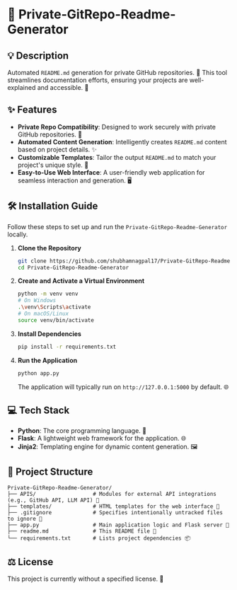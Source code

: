 # 🤖 Private-GitRepo-Readme-Generator

## 💡 Description
Automated `README.md` generation for private GitHub repositories. 🚀 This tool streamlines documentation efforts, ensuring your projects are well-explained and accessible. 📝

## ✨ Features
*   **Private Repo Compatibility**: Designed to work securely with private GitHub repositories. 🔐
*   **Automated Content Generation**: Intelligently creates `README.md` content based on project details. ✨
*   **Customizable Templates**: Tailor the output `README.md` to match your project's unique style. 🎨
*   **Easy-to-Use Web Interface**: A user-friendly web application for seamless interaction and generation. 🖥️

## 🛠️ Installation Guide
Follow these steps to set up and run the `Private-GitRepo-Readme-Generator` locally.

1.  **Clone the Repository**
    ```bash
    git clone https://github.com/shubhamnagpal17/Private-GitRepo-Readme-Generator.git
    cd Private-GitRepo-Readme-Generator
    ```

2.  **Create and Activate a Virtual Environment**
    ```bash
    python -m venv venv
    # On Windows
    .\venv\Scripts\activate
    # On macOS/Linux
    source venv/bin/activate
    ```

3.  **Install Dependencies**
    ```bash
    pip install -r requirements.txt
    ```

4.  **Run the Application**
    ```bash
    python app.py
    ```
    The application will typically run on `http://127.0.0.1:5000` by default. 🌐

## 💻 Tech Stack
*   **Python**: The core programming language. 🐍
*   **Flask**: A lightweight web framework for the application. 🌐
*   **Jinja2**: Templating engine for dynamic content generation. 🖼️

## 📂 Project Structure
```
Private-GitRepo-Readme-Generator/
├── APIS/                  # Modules for external API integrations (e.g., GitHub API, LLM API) 🔑
├── templates/             # HTML templates for the web interface 🎨
├── .gitignore             # Specifies intentionally untracked files to ignore 🚫
├── app.py                 # Main application logic and Flask server 🚀
├── readme.md              # This README file 📄
└── requirements.txt       # Lists project dependencies 📦
```

## ⚖️ License
This project is currently without a specified license. 🚫